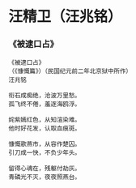 # 汪精卫（汪兆铭）

### 《被逮口占》

```
《被逮口占》
（《慷慨篇》）（民国纪元前二年北京狱中所作）
汪兆铭

衔石成痴绝，沧波万里愁。
孤飞终不倦，羞逐海鸥浮。

姹紫嫣红色，从知渲染难。
他时好花发，认取血痕斑。

慷慨歌燕市，从容作楚囚。
引刀成一快，不负少年头。

留得心魂在，残躯付劫灰。
青磷光不灭，夜夜照燕台。
```
